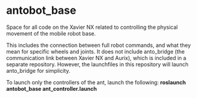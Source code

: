 # antobot_base

Space for all code on the Xavier NX related to controlling the physical movement of the mobile robot base. 

This includes the connection between full robot commands, and what they mean for specific wheels and joints. It does not include
anto_bridge (the communication link between Xavier NX and Aurix), which is included in a separate repository. However, the launchfiles
in this repository will launch anto_bridge for simplicity.

To launch only the controllers of the ant, launch the following:
**roslaunch antobot_base ant_controller.launch**
